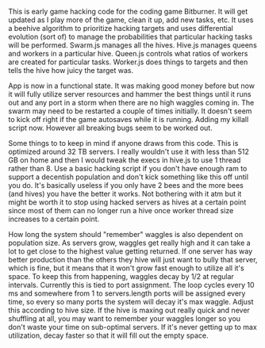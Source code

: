 This is early game hacking code for the coding game Bitburner.  It will get updated as I play more of the game, clean it up, add new tasks, etc.  It uses a beehive algorithm to prioritize
hacking targets and uses differential evolution (sort of) to manage the probabilities that particular hacking tasks will be performed.  Swarm.js manages all the hives.  Hive.js manages queens
and workers in a particular hive.  Queen.js controls what ratios of workers are created for particular tasks.  Worker.js does things to targets and then tells the hive how juicy the target was.

App is now in a functional state.  It was making good money before but now it will fully utilize server resources and hammer the best things until it runs out and any port in a storm when there are no high waggles coming in.  The swarm may need to be restarted a couple of times initially.  It doesn't seem to kick off right if the game autosaves while it is running.  Adding my killall script now.  However all breaking bugs seem to be worked out.

Some things to to keep in mind if anyone draws from this code.  This is optimized around 32 TB servers.  I really wouldn't use it with less than 512 GB on home and then I would tweak the execs in hive.js to use 1 thread rather than 8.  Use a basic hacking script if you don't have enough ram to support a decentish population and don't kick something like this off until you do.  It's basically useless if you only have 2 bees and the more bees (and hives) you have the better it works.  Not bothering with it atm but it might be worth it to stop using hacked servers as hives at a certain point since most of them can no longer run a hive once worker thread size increases to a certain point.

How long the system should "remember" waggles is also dependent on population size.  As servers grow, waggles get really high and it can take a lot to get close to the highest value getting returned.  If one server has way better production than the others they hive will just want to bully that server, which is fine, but it means that it won't grow fast enough to utilize all it's space.  To keep this from happening, waggles decay by 1/2 at regular intervals.  Currently this is tied to port assignment.  The loop cycles every 10 ms and somewhere from 1 to servers.length ports will be assigned every time, so every so many ports the system will decay it's max waggle.  Adjust this according to hive size.  If the hive is maxing out really quick and never shuffling at all, you may want to remember your waggles longer so you don't waste your time on sub-optimal servers.  If it's never getting up to max utilization, decay faster so that it will fill out the empty space.
